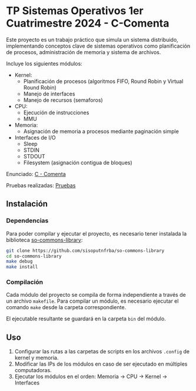 # TP Sistemas Operativos 1er Cuatrimestre 2024 - C-Comenta

Este proyecto es un trabajo práctico que simula un sistema distribuido, implementando conceptos clave de sistemas operativos como planificación de procesos, administración de memoria y sistema de archivos.

Incluye los siguientes módulos:
- Kernel:
  - Planificación de procesos (algoritmos FIFO, Round Robin y Virtual Round Robin)
  - Manejo de interfaces
  - Manejo de recursos (semaforos)
- CPU:
  - Ejecución de instrucciones
  - MMU
- Memoria:
  - Asignación de memoria a procesos mediante paginación simple
- Interfaces de I/O
  - Sleep
  - STDIN
  - STDOUT
  - Filesystem (asignación contigua de bloques)

Enunciado: [C - Comenta](docs/enunciado.pdf)

Pruebas realizadas: [Pruebas](https://github.com/sisoputnfrba/c-comenta-pruebas)

## Instalación

### Dependencias

Para poder compilar y ejecutar el proyecto, es necesario tener instalada la
biblioteca [so-commons-library]:

```bash
git clone https://github.com/sisoputnfrba/so-commons-library
cd so-commons-library
make debug
make install
```

### Compilación

Cada módulo del proyecto se compila de forma independiente a través de un
archivo `makefile`. Para compilar un módulo, es necesario ejecutar el comando
`make` desde la carpeta correspondiente.

El ejecutable resultante se guardará en la carpeta `bin` del módulo.

## Uso

1. Configurar las rutas a las carpetas de scripts en los archivos `.config` de kernel y memoria.
2. Modificar las IPs de los módulos en caso de ser ejecutado en múltiples computadoras.
3. Ejecutar los módulos en el orden: Memoria -> CPU -> Kernel -> Interfaces 

[so-commons-library]: https://github.com/sisoputnfrba/so-commons-library
